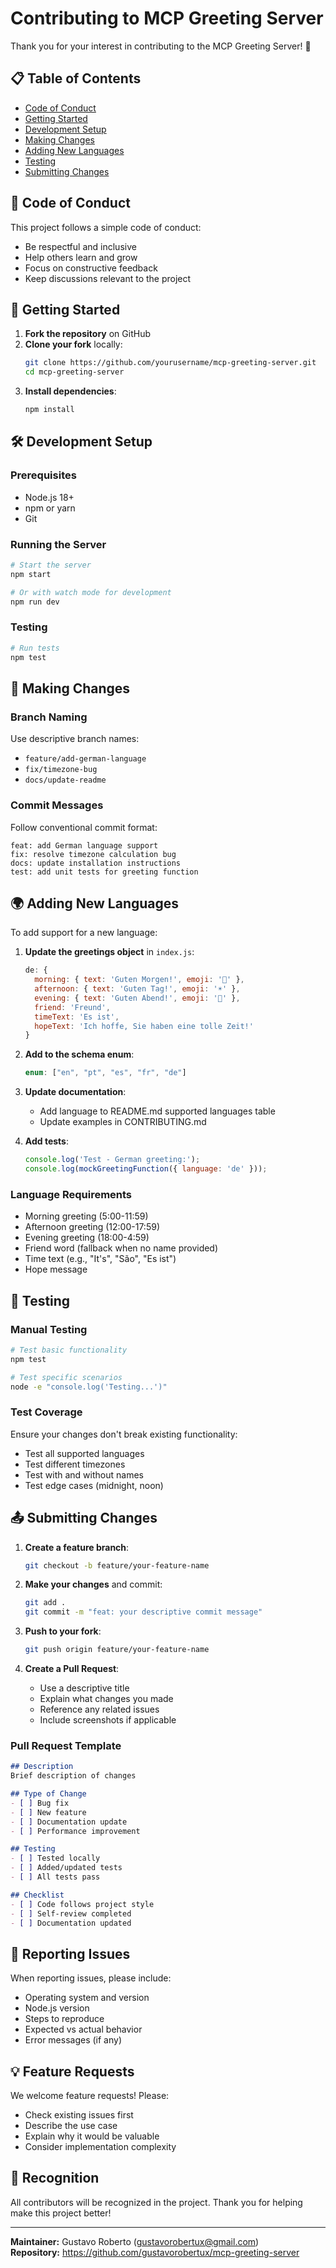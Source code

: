 # Contributing to MCP Greeting Server

Thank you for your interest in contributing to the MCP Greeting Server! 🎉

## 📋 Table of Contents

- [Code of Conduct](#code-of-conduct)
- [Getting Started](#getting-started)
- [Development Setup](#development-setup)
- [Making Changes](#making-changes)
- [Adding New Languages](#adding-new-languages)
- [Testing](#testing)
- [Submitting Changes](#submitting-changes)

## 📜 Code of Conduct

This project follows a simple code of conduct:
- Be respectful and inclusive
- Help others learn and grow
- Focus on constructive feedback
- Keep discussions relevant to the project

## 🚀 Getting Started

1. **Fork the repository** on GitHub
2. **Clone your fork** locally:
   ```bash
   git clone https://github.com/yourusername/mcp-greeting-server.git
   cd mcp-greeting-server
   ```
3. **Install dependencies**:
   ```bash
   npm install
   ```

## 🛠️ Development Setup

### Prerequisites
- Node.js 18+
- npm or yarn
- Git

### Running the Server
```bash
# Start the server
npm start

# Or with watch mode for development
npm run dev
```

### Testing
```bash
# Run tests
npm test
```

## 🔄 Making Changes

### Branch Naming
Use descriptive branch names:
- `feature/add-german-language`
- `fix/timezone-bug`
- `docs/update-readme`

### Commit Messages
Follow conventional commit format:
```
feat: add German language support
fix: resolve timezone calculation bug
docs: update installation instructions
test: add unit tests for greeting function
```

## 🌍 Adding New Languages

To add support for a new language:

1. **Update the greetings object** in `index.js`:
   ```javascript
   de: {
     morning: { text: 'Guten Morgen!', emoji: '🌅' },
     afternoon: { text: 'Guten Tag!', emoji: '☀️' },
     evening: { text: 'Guten Abend!', emoji: '🌙' },
     friend: 'Freund',
     timeText: 'Es ist',
     hopeText: 'Ich hoffe, Sie haben eine tolle Zeit!'
   }
   ```

2. **Add to the schema enum**:
   ```javascript
   enum: ["en", "pt", "es", "fr", "de"]
   ```

3. **Update documentation**:
   - Add language to README.md supported languages table
   - Update examples in CONTRIBUTING.md

4. **Add tests**:
   ```javascript
   console.log('Test - German greeting:');
   console.log(mockGreetingFunction({ language: 'de' }));
   ```

### Language Requirements
- Morning greeting (5:00-11:59)
- Afternoon greeting (12:00-17:59)  
- Evening greeting (18:00-4:59)
- Friend word (fallback when no name provided)
- Time text (e.g., "It's", "São", "Es ist")
- Hope message

## 🧪 Testing

### Manual Testing
```bash
# Test basic functionality
npm test

# Test specific scenarios
node -e "console.log('Testing...')"
```

### Test Coverage
Ensure your changes don't break existing functionality:
- Test all supported languages
- Test different timezones
- Test with and without names
- Test edge cases (midnight, noon)

## 📤 Submitting Changes

1. **Create a feature branch**:
   ```bash
   git checkout -b feature/your-feature-name
   ```

2. **Make your changes** and commit:
   ```bash
   git add .
   git commit -m "feat: your descriptive commit message"
   ```

3. **Push to your fork**:
   ```bash
   git push origin feature/your-feature-name
   ```

4. **Create a Pull Request**:
   - Use a descriptive title
   - Explain what changes you made
   - Reference any related issues
   - Include screenshots if applicable

### Pull Request Template
```markdown
## Description
Brief description of changes

## Type of Change
- [ ] Bug fix
- [ ] New feature
- [ ] Documentation update
- [ ] Performance improvement

## Testing
- [ ] Tested locally
- [ ] Added/updated tests
- [ ] All tests pass

## Checklist
- [ ] Code follows project style
- [ ] Self-review completed
- [ ] Documentation updated
```

## 🐛 Reporting Issues

When reporting issues, please include:
- Operating system and version
- Node.js version
- Steps to reproduce
- Expected vs actual behavior
- Error messages (if any)

## 💡 Feature Requests

We welcome feature requests! Please:
- Check existing issues first
- Describe the use case
- Explain why it would be valuable
- Consider implementation complexity

## 🙏 Recognition

All contributors will be recognized in the project. Thank you for helping make this project better!

---

**Maintainer:** Gustavo Roberto (gustavorobertux@gmail.com)  
**Repository:** https://github.com/gustavorobertux/mcp-greeting-server
